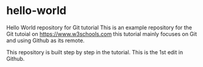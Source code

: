 # hello-world
Hello World repository for Git tutorial
This is an example repository for the Git tutoial on https://www.w3schools.com
this tutorial mainly focuses on Git and using Github as its remote.

This repository is built step by step in the tutorial.
This is the 1st edit in Github.
